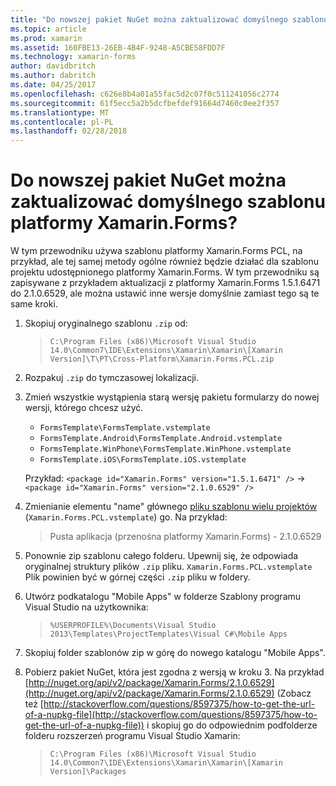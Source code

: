 ```yaml
---
title: "Do nowszej pakiet NuGet można zaktualizować domyślnego szablonu platformy Xamarin.Forms?"
ms.topic: article
ms.prod: xamarin
ms.assetid: 160FBE13-26EB-4B4F-9248-A5CBE58FDD7F
ms.technology: xamarin-forms
author: davidbritch
ms.author: dabritch
ms.date: 04/25/2017
ms.openlocfilehash: c626e8b4a01a55fac5d2c07f0c511241056c2774
ms.sourcegitcommit: 61f5ecc5a2b5dcfbefdef91664d7460c0ee2f357
ms.translationtype: MT
ms.contentlocale: pl-PL
ms.lasthandoff: 02/28/2018
---
```

# <a name="can-i-update-the-xamarinforms-default-template-to-a-newer-nuget-package"></a>Do nowszej pakiet NuGet można zaktualizować domyślnego szablonu platformy Xamarin.Forms?

W tym przewodniku używa szablonu platformy Xamarin.Forms PCL, na przykład, ale tej samej metody ogólne również będzie działać dla szablonu projektu udostępnionego platformy Xamarin.Forms. W tym przewodniku są zapisywane z przykładem aktualizacji z platformy Xamarin.Forms 1.5.1.6471 do 2.1.0.6529, ale można ustawić inne wersje domyślnie zamiast tego są te same kroki.

1.  Skopiuj oryginalnego szablonu `.zip` od:

    > `C:\Program Files (x86)\Microsoft Visual Studio 14.0\Common7\IDE\Extensions\Xamarin\Xamarin\[Xamarin Version]\T\PT\Cross-Platform\Xamarin.Forms.PCL.zip`

2.  Rozpakuj `.zip` do tymczasowej lokalizacji.

3.  Zmień wszystkie wystąpienia starą wersję pakietu formularzy do nowej wersji, którego chcesz użyć.
    *   `FormsTemplate\FormsTemplate.vstemplate`
    *   `FormsTemplate.Android\FormsTemplate.Android.vstemplate`
    *   `FormsTemplate.WinPhone\FormsTemplate.WinPhone.vstemplate`
    *   `FormsTemplate.iOS\FormsTemplate.iOS.vstemplate`

    Przykład: `<package id="Xamarin.Forms" version="1.5.1.6471" />` -> `<package id="Xamarin.Forms" version="2.1.0.6529" />`

4.  Zmienianie elementu "name" głównego [pliku szablonu wielu projektów](http://msdn.microsoft.com/library/ms185308.aspx) (`Xamarin.Forms.PCL.vstemplate`) go. Na przykład:
    > <Name>Pusta aplikacja (przenośna platformy Xamarin.Forms) - 2.1.0.6529</Name>

5.  Ponownie zip szablonu całego folderu. Upewnij się, że odpowiada oryginalnej struktury plików `.zip` pliku. `Xamarin.Forms.PCL.vstemplate` Plik powinien być w górnej części `.zip` pliku w foldery.

6.  Utwórz podkatalogu "Mobile Apps" w folderze Szablony programu Visual Studio na użytkownika:
    > `%USERPROFILE%\Documents\Visual Studio 2013\Templates\ProjectTemplates\Visual C#\Mobile Apps`

7.  Skopiuj folder szablonów zip w górę do nowego katalogu "Mobile Apps".

8.  Pobierz pakiet NuGet, która jest zgodna z wersją w kroku 3. Na przykład [http://nuget.org/api/v2/package/Xamarin.Forms/2.1.0.6529](http://nuget.org/api/v2/package/Xamarin.Forms/2.1.0.6529) (Zobacz też [http://stackoverflow.com/questions/8597375/how-to-get-the-url-of-a-nupkg-file](http://stackoverflow.com/questions/8597375/how-to-get-the-url-of-a-nupkg-file)) i skopiuj go do odpowiednim podfolderze folderu rozszerzeń programu Visual Studio Xamarin:
    > `C:\Program Files (x86)\Microsoft Visual Studio 14.0\Common7\IDE\Extensions\Xamarin\Xamarin\[Xamarin Version]\Packages`
